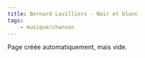 ```yaml
---
title: Bernard Lavilliers - Noir et blanc
tags:
    - musique/chanson
---
```


Page créée automatiquement, mais vide.

